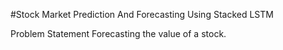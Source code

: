 #Stock Market Prediction And Forecasting Using Stacked LSTM

Problem Statement 
Forecasting the value of a stock.
